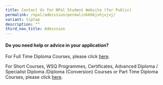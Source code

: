 ```yaml
---
title: Contact Us for NPal Student Website (for Public)
permalink: /npal/admission/permalinkkhbjvhjvjvj/
variant: tiptap
description: ""
third_nav_title: Admission
---
```

<h4>Do you need help or advice in your application?​<br></h4>
<p>​For Full Time Diploma Courses, please click&nbsp;<a href="https://www.np.edu.sg/admissions-enrolment#contact" rel="noopener noreferrer nofollow" target="_blank">here</a>.</p>
<p>For Short Courses, WSQ Programmes, Certificates, Advanced Diploma / Specialist
Diploma /Diploma (Conversion) Courses or Part Time Diploma Courses, please
click&nbsp;<a href="https://www.cet.np.edu.sg/contact/" rel="noopener noreferrer nofollow" target="_blank">here</a>.
​</p>